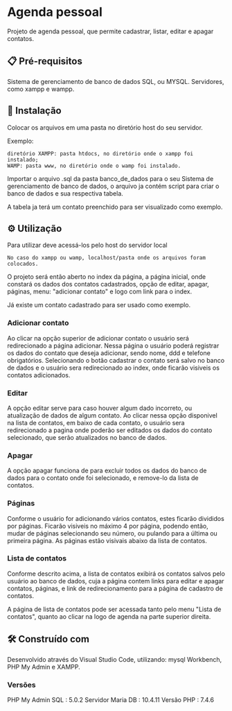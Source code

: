 # Agenda pessoal 

Projeto de agenda pessoal, que permite cadastrar, listar, editar e apagar contatos.

## 📋 Pré-requisitos

Sistema de gerenciamento de banco de dados SQL, ou MYSQL. Servidores, como xampp e wampp.

## 🔧 Instalação

Colocar os arquivos em uma pasta no diretório host do seu servidor.

Exemplo:
```
diretório XAMPP: pasta htdocs, no diretório onde o xampp foi instalado;
WAMP: pasta www, no diretório onde o wamp foi instalado.
```
Importar o arquivo .sql da pasta banco_de_dados para o seu Sistema de gerenciamento de banco de dados, o arquivo ja contém script para criar o banco de dados e 
sua respectiva tabela.

A tabela ja terá um contato preenchido para ser visualizado como exemplo.


## ⚙️ Utilização

Para utilizar deve acessá-los pelo host do servidor local

```
No caso do xampp ou wamp, localhost/pasta onde os arquivos foram colocados.
```
O projeto será então aberto no index da página, a página inicial, onde constará os dados dos contatos cadastrados, opção de editar, apagar, páginas, 
menu: "adicionar contato" e logo com link para o index. 

Já existe um contato cadastrado para ser usado como exemplo.

### Adicionar contato

Ao clicar na opção superior de adicionar contato o usuário será redirecionado a página adicionar. Nessa página o usuário poderá registrar os dados 
do contato que deseja adicionar, sendo nome, ddd e telefone obrigatórios. 
Selecionando o botão cadastrar o contato será salvo no banco de dados e o usuário sera redirecionado ao index, onde ficarão visiveis os contatos adicionados.

### Editar

A opção editar serve para caso houver algum dado incorreto, ou atualização de dados de algum contato. Ao clicar nessa opção disponivel na lista de contatos, 
em baixo de cada contato, o usuário sera redirecionado a pagina onde poderão ser editados os dados do contato selecionado, que serão atualizados no banco de dados.

### Apagar

A opção apagar funciona de para excluir todos os dados do banco de dados para o contato onde foi selecionado, e remove-lo da lista de contatos.

### Páginas

Conforme o usuário for adicionando vários contatos, estes ficarão divididos por páginas. Ficarão visiveis no máximo 4 por página, podendo então, 
mudar de páginas selecionando seu número, ou pulando para a última ou primeira página. As páginas estão visivais abaixo da lista de contatos.

### Lista de contatos

Conforme descrito acima, a lista de contatos exibirá os contatos salvos pelo usuário ao banco de dados, cuja a página contem links para editar
e apagar contatos, páginas, e link de redirecionamento para a página de cadastro de contatos. 

A página de lista de contatos pode ser acessada tanto pelo menu "Lista de contatos", quanto ao clicar na logo de agenda na parte superior direita.

## 🛠️ Construído com

Desenvolvido através do Visual Studio Code, utilizando: mysql Workbench, PHP My Admin e XAMPP.

### Versões
PHP My Admin SQL : 5.0.2
Servidor Maria DB : 10.4.11
Versão PHP : 7.4.6
